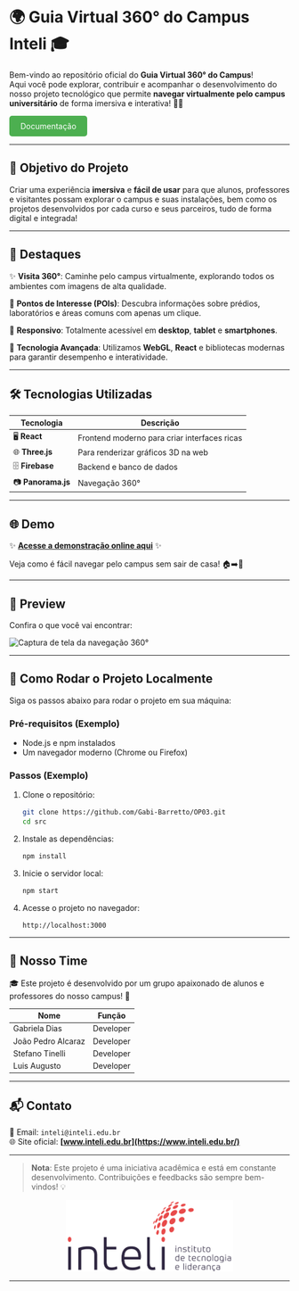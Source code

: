 # 🌍 **Guia Virtual 360° do Campus Inteli** 🎓

Bem-vindo ao repositório oficial do **Guia Virtual 360° do Campus**!  
Aqui você pode explorar, contribuir e acompanhar o desenvolvimento do nosso projeto tecnológico que permite **navegar virtualmente pelo campus universitário** de forma imersiva e interativa! 🏫✨

<a href="https://gabi-barretto.github.io/OP03/" style="background-color: #4CAF50; color: white; padding: 10px 20px; text-align: center; text-decoration: none; display: inline-block; border-radius: 5px;">Documentação</a>

---

## 🎯 **Objetivo do Projeto**

Criar uma experiência **imersiva** e **fácil de usar** para que alunos, professores e visitantes possam explorar o campus e suas instalações, bem como os projetos desenvolvidos por cada curso e seus parceiros, tudo de forma digital e integrada!

---

## 🌟 **Destaques**

✨ **Visita 360°**: Caminhe pelo campus virtualmente, explorando todos os ambientes com imagens de alta qualidade.

📌 **Pontos de Interesse (POIs)**: Descubra informações sobre prédios, laboratórios e áreas comuns com apenas um clique.

📱 **Responsivo**: Totalmente acessível em **desktop**, **tablet** e **smartphones**.

🚀 **Tecnologia Avançada**: Utilizamos **WebGL**, **React** e bibliotecas modernas para garantir desempenho e interatividade.

---

## 🛠️ **Tecnologias Utilizadas**

| Tecnologia     | Descrição                                    |
|----------------|----------------------------------------------|
| 🖥️ **React**   | Frontend moderno para criar interfaces ricas |
| 🌐 **Three.js**| Para renderizar gráficos 3D na web           |
| 🗄️ **Firebase**| Backend e banco de dados                    |
| 📷 **Panorama.js** | Navegação 360°                           |

---

## 🌐 **Demo**

✨ **[Acesse a demonstração online aqui](https://www.nomedosite.com)** ✨  

Veja como é fácil navegar pelo campus sem sair de casa! 🏠➡️🏫

---

## 📸 **Preview**

Confira o que você vai encontrar:  

![Captura de tela da navegação 360°]()

---

## 🚀 **Como Rodar o Projeto Localmente**

Siga os passos abaixo para rodar o projeto em sua máquina:

### Pré-requisitos (Exemplo)

- Node.js e npm instalados
- Um navegador moderno (Chrome ou Firefox)

### Passos (Exemplo)

1. Clone o repositório:
   ```bash
   git clone https://github.com/Gabi-Barretto/OP03.git
   cd src
   ```

2. Instale as dependências:
   ```bash
   npm install
   ```

3. Inicie o servidor local:
   ```bash
   npm start
   ```

4. Acesse o projeto no navegador:
   ```
   http://localhost:3000
   ```

---

## 📣 **Nosso Time**

🎓 Este projeto é desenvolvido por um grupo apaixonado de alunos e professores do nosso campus! 💪

| Nome           | Função              |
|-----------------|---------------------|
| Gabriela Dias | Developer |
| João Pedro Alcaraz | Developer |
| Stefano Tinelli | Developer |
| Luis Augusto | Developer |

---

## 📬 **Contato**

📧 Email: `inteli@inteli.edu.br`  
🌐 Site oficial: **[www.inteli.edu.br](https://www.inteli.edu.br/)**

---

> **Nota**: Este projeto é uma iniciativa acadêmica e está em constante desenvolvimento. Contribuições e feedbacks são sempre bem-vindos! 💡

<p align="center">
<a href= "https://www.inteli.edu.br/"><img src="https://github.com/Inteli-College/2024-T0002-EC09-G03/blob/main/docs/static/img/logo_inteli.png" alt="Inteli - Instituto de Tecnologia e Liderança" width="300px"></a>
</p>

---
